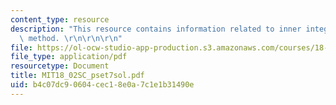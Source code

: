 ```yaml
---
content_type: resource
description: "This resource contains information related to inner integral and shell\
  \ method. \r\n\r\n\r\n"
file: https://ol-ocw-studio-app-production.s3.amazonaws.com/courses/18-02sc-multivariable-calculus-fall-2010/b4c07dc90604cec18e0a7c1e1b31490e_MIT18_02SC_pset7sol.pdf
file_type: application/pdf
resourcetype: Document
title: MIT18_02SC_pset7sol.pdf
uid: b4c07dc9-0604-cec1-8e0a-7c1e1b31490e
---
```

